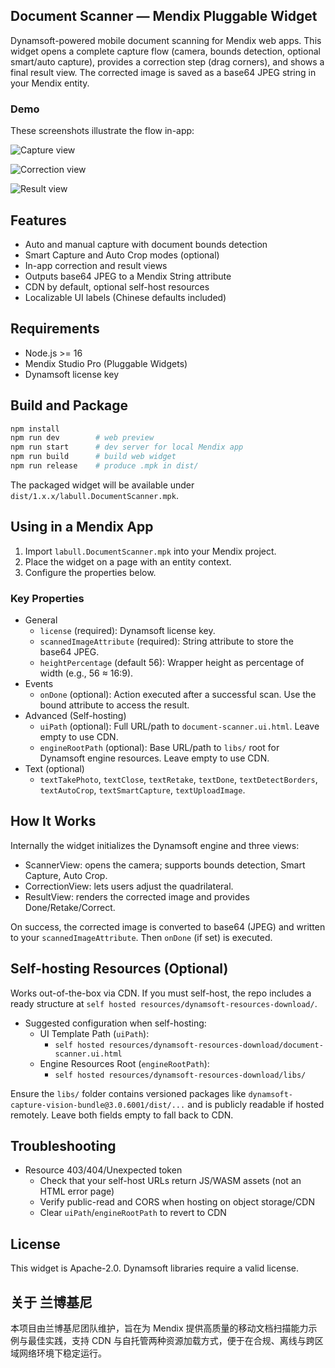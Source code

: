 ## Document Scanner — Mendix Pluggable Widget

Dynamsoft-powered mobile document scanning for Mendix web apps. This widget opens a complete capture flow (camera, bounds detection, optional smart/auto capture), provides a correction step (drag corners), and shows a final result view. The corrected image is saved as a base64 JPEG string in your Mendix entity.

### Demo

These screenshots illustrate the flow in-app:

![Capture view](assets/capture.jpg)

![Correction view](assets/correction.jpg)

![Result view](assets/result.jpg)

## Features

- Auto and manual capture with document bounds detection
- Smart Capture and Auto Crop modes (optional)
- In-app correction and result views
- Outputs base64 JPEG to a Mendix String attribute
- CDN by default, optional self-host resources
- Localizable UI labels (Chinese defaults included)

## Requirements

- Node.js >= 16
- Mendix Studio Pro (Pluggable Widgets)
- Dynamsoft license key

## Build and Package

```bash
npm install
npm run dev        # web preview
npm run start      # dev server for local Mendix app
npm run build      # build web widget
npm run release    # produce .mpk in dist/
```

The packaged widget will be available under `dist/1.x.x/labull.DocumentScanner.mpk`.

## Using in a Mendix App

1. Import `labull.DocumentScanner.mpk` into your Mendix project.
2. Place the widget on a page with an entity context.
3. Configure the properties below.

### Key Properties

- General
  - `license` (required): Dynamsoft license key.
  - `scannedImageAttribute` (required): String attribute to store the base64 JPEG.
  - `heightPercentage` (default 56): Wrapper height as percentage of width (e.g., 56 ≈ 16:9).
- Events
  - `onDone` (optional): Action executed after a successful scan. Use the bound attribute to access the result.
- Advanced (Self-hosting)
  - `uiPath` (optional): Full URL/path to `document-scanner.ui.html`. Leave empty to use CDN.
  - `engineRootPath` (optional): Base URL/path to `libs/` root for Dynamsoft engine resources. Leave empty to use CDN.
- Text (optional)
  - `textTakePhoto`, `textClose`, `textRetake`, `textDone`, `textDetectBorders`, `textAutoCrop`, `textSmartCapture`, `textUploadImage`.

## How It Works

Internally the widget initializes the Dynamsoft engine and three views:
- ScannerView: opens the camera; supports bounds detection, Smart Capture, Auto Crop.
- CorrectionView: lets users adjust the quadrilateral.
- ResultView: renders the corrected image and provides Done/Retake/Correct.

On success, the corrected image is converted to base64 (JPEG) and written to your `scannedImageAttribute`. Then `onDone` (if set) is executed.

## Self-hosting Resources (Optional)

Works out-of-the-box via CDN. If you must self-host, the repo includes a ready structure at `self hosted resources/dynamsoft-resources-download/`.

- Suggested configuration when self-hosting:
  - UI Template Path (`uiPath`):
    - `self hosted resources/dynamsoft-resources-download/document-scanner.ui.html`
  - Engine Resources Root (`engineRootPath`):
    - `self hosted resources/dynamsoft-resources-download/libs/`

Ensure the `libs/` folder contains versioned packages like `dynamsoft-capture-vision-bundle@3.0.6001/dist/...` and is publicly readable if hosted remotely. Leave both fields empty to fall back to CDN.

## Troubleshooting

- Resource 403/404/Unexpected token
  - Check that your self-host URLs return JS/WASM assets (not an HTML error page)
  - Verify public-read and CORS when hosting on object storage/CDN
  - Clear `uiPath`/`engineRootPath` to revert to CDN

## License

This widget is Apache-2.0. Dynamsoft libraries require a valid license.


## 关于 兰博基尼

本项目由兰博基尼团队维护，旨在为 Mendix 提供高质量的移动文档扫描能力示例与最佳实践，支持 CDN 与自托管两种资源加载方式，便于在合规、离线与跨区域网络环境下稳定运行。


